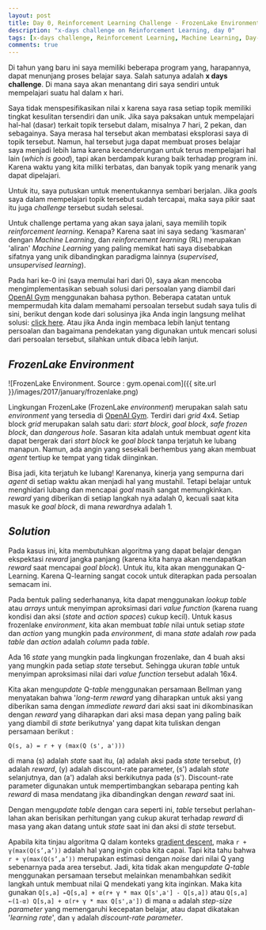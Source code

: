 ```yaml
---
layout: post
title: Day 0, Reinforcement Learning Challenge - FrozenLake Environment
description: "x-days challenge on Reinforcement Learning, day 0"
tags: [x-days challenge, Reinforcement Learning, Machine Learning, Day-0]
comments: true
---
```


Di tahun yang baru ini saya memiliki beberapa program yang, harapannya, dapat menunjang proses belajar saya. Salah satunya adalah **x days challenge**. Di mana saya akan menantang diri saya sendiri untuk mempelajari suatu hal dalam x hari. 

Saya tidak menspesifikasikan nilai x karena saya rasa setiap topik memiliki tingkat kesulitan tersendiri dan unik. Jika saya paksakan untuk mempelajari hal-hal (dasar) terkait topik tersebut dalam, misalnya 7 hari, 2 pekan, dan sebagainya. Saya merasa hal tersebut akan membatasi eksplorasi saya di topik tersebut. Namun, hal tersebut juga dapat membuat proses belajar saya menjadi lebih lama karena kecenderungan untuk terus mempelajari hal lain (*which is good*), tapi akan berdampak kurang baik terhadap program ini. Karena waktu yang kita miliki terbatas, dan banyak topik yang menarik yang dapat dipelajari.

Untuk itu, saya putuskan untuk menentukannya sembari berjalan. Jika *goal*s saya dalam mempelajari topik tersebut sudah tercapai, maka saya pikir saat itu juga *challenge* tersebut sudah selesai.

Untuk challenge pertama yang akan saya jalani, saya memilih topik *reinforcement learning*. Kenapa? Karena saat ini saya sedang 'kasmaran' dengan *Machine Learning*, dan *reinforcement learning* (RL) merupakan 'aliran' *Machine Learning* yang paling memikat hati saya disebabkan sifatnya yang unik dibandingkan paradigma lainnya  (*supervised*, *unsupervised learning*).

Pada hari ke-0 ini (saya memulai hari dari 0), saya akan mencoba mengimplementasikan sebuah solusi dari persoalan yang diambil dari [OpenAI Gym](http://gym.openai.com) menggunakan bahasa python. Beberapa catatan untuk mempermudah kita dalam memahami persoalan tersebut sudah saya tulis di sini, berikut dengan kode dari solusinya jika Anda ingin langsung melihat solusi: [click here](https://github.com/agilajah/xdays-reinforcementLearning/tree/master/day0-FrozenLake). Atau jika Anda ingin membaca lebih lanjut tentang persoalan dan bagaimana pendekatan yang digunakan untuk mencari solusi dari persoalan tersebut, silahkan untuk dibaca lebih lanjut.

## *FrozenLake Environment*

![FrozenLake Environment. Source : gym.openai.com]({{ site.url }}/images/2017/january/frozenlake.png)

Lingkungan FrozenLake (FrozenLake *environment*) merupakan salah satu *environment* yang tersedia di [OpenAI Gym](http://gym.openai.com). Terdiri dari *grid* 4x4. Setiap block *grid* merupakan salah satu dari: *start block*, *goal block*, *safe frozen block*, dan *dangerous hole*. Sasaran kita adalah untuk membuat *agent* kita dapat bergerak dari *start block* ke *goal block* tanpa terjatuh ke lubang manapun. Namun, ada angin yang sesekali berhembus yang akan membuat *agent* tertiup ke tempat yang tidak diinginkan. 

Bisa jadi, kita terjatuh ke lubang! Karenanya, kinerja yang sempurna dari *agent* di setiap waktu akan menjadi hal yang mustahil. Tetapi belajar untuk menghidari lubang dan mencapai *goal* masih sangat memungkinkan. *reward* yang diberikan di setiap langkah nya adalah 0, kecuali saat kita masuk ke *goal block*, di mana *reward*nya adalah 1.


## *Solution*

Pada kasus ini, kita membutuhkan algoritma yang dapat belajar dengan ekspektasi *reward* jangka panjang (karena kita hanya akan mendapatkan *reward* saat mencapai *goal block*). Untuk itu, kita akan menggunakan Q-Learning. Karena Q-learning sangat cocok untuk diterapkan pada persoalan semacam ini.

Pada bentuk paling sederhananya, kita dapat menggunakan *lookup table* atau *arrays* untuk menyimpan aproksimasi dari *value function* (karena ruang kondisi dan aksi (*state* and *action* *spaces*) cukup kecil). Untuk kasus frozenlake *environment*, kita akan membuat *table* nilai untuk setiap *state* dan *action* yang mungkin pada *environment*, di mana *state* adalah *row* pada *table* dan *action* adalah *column* pada *table*.

Ada 16 *state* yang mungkin pada lingkungan frozenlake, dan 4 buah aksi yang mungkin pada setiap *state* tersebut. Sehingga ukuran *table* untuk menyimpan aproksimasi nilai dari *value function* tersebut adalah 16x4. 

Kita akan meng*update* Q-*table* menggunakan persamaan Bellman yang menyatakan bahwa '*long-term* *reward* yang diharapkan untuk aksi yang diberikan sama dengan *immediate reward* dari aksi saat ini dikombinasikan dengan *reward* yang diharapkan dari aksi masa depan yang paling baik yang diambil di *state* berikutnya' yang dapat kita tuliskan dengan persamaan berikut : 

`Q(s, a) = r + γ (max(Q (s', a')))`

di mana (s) adalah *state* saat itu, (a) adalah aksi pada *state* tersebut, (r) adalah *reward*, (y) adalah discount-rate parameter, (s') adalah *state* selanjutnya, dan (a') adalah aksi berkikutnya pada (s'). Discount-rate parameter digunakan untuk mempertimbangkan sebarapa penting kah *reward* di masa mendatang jika dibandingkan dengan *reward* saat ini.

Dengan meng*update* *table* dengan cara seperti ini, *table* tersebut perlahan-lahan akan berisikan perhitungan yang cukup akurat terhadap *reward* di masa yang akan datang untuk *state* saat ini dan aksi di *state* tersebut.

Apabila kita tinjau algoritma Q dalam konteks [gradient descent](https://en.wikipedia.org/wiki/Gradient_descent), maka `r + γ(max(Q(s’,a’))` adalah hal yang ingin coba kita capai. Tapi kita tahu bahwa `r + γ(max(Q(s’,a’))` merupakan estimasi dengan *noise* dari nilai Q yang sebenarnya pada area tersebut. Jadi, kita tidak akan meng*update* *Q-table* menggunakan persamaan tersebut melainkan menambahkan sedikit langkah untuk membuat nilai Q mendekati yang kita inginkan. Maka kita gunakan `Q[s,a] ←Q[s,a] + α(r+ γ * max Q[s',a'] - Q[s,a])` atau `Q[s,a] ←(1-α) Q[s,a] + α(r+ γ * max Q[s',a'])` di mana `α` adalah *step-size parameter* yang memengaruhi kecepatan belajar, atau dapat dikatakan '*learning rate*', dan `γ` adalah *discount-rate parameter*.



